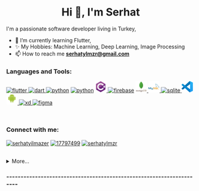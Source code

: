 <h1 align="center">Hi 👋, I'm Serhat</h1>
I'm a passionate software developer living in Turkey,
<!--
**serhatylmzr/serhatylmzr** is a ✨ _special_ ✨ repository because its `README.md` (this file) appears on your GitHub profile.
-->

- 🌱 I’m currently learning Flutter,
- ✨ My Hobbies: Machine Learning, Deep Learning, Image Processing
- 📫 How to reach me **serhatylmzr@gmail.com**
<h3 align="left">Languages and Tools:</h3>
<p align="left"> 
   <a href="https://flutter.dev" target="_blank" rel="noreferrer"> 
    <img src="https://www.vectorlogo.zone/logos/flutterio/flutterio-icon.svg" alt="flutter" width="30" height="30"/> </a> 
  <a href="https://dart.dev" target="_blank" rel="noreferrer"> <img src="https://www.vectorlogo.zone/logos/dartlang/dartlang-icon.svg" alt="dart" width="30" height="30"/> </a>
   <a href="https://www.python.org/" target="_blank" rel="noreferrer">
       <img src="https://upload.wikimedia.org/wikipedia/commons/thumb/c/c3/Python-logo-notext.svg/1200px-Python-logo-notext.svg.png" alt="python" width="30" height="30"/></a>
   <a href="https://www.java.com/" target="_blank" rel="noreferrer"><img src="https://camo.githubusercontent.com/1e5dbc520321b96fed91f0100bc55cfcf6a6f506/68747470733a2f2f7777772e766563746f726c6f676f2e7a6f6e652f6c6f676f732f6a6176612f6a6176612d69636f6e2e737667" alt="python" width="30" height="30"/></a>
   <a href="https://www.w3schools.com/cs/" target="_blank" rel="noreferrer"> 
    <img src="https://raw.githubusercontent.com/devicons/devicon/master/icons/csharp/csharp-original.svg" alt="csharp" width="30" height="30"/> </a>
   <a href="https://firebase.google.com/" target="_blank" rel="noreferrer"> 
    <img src="https://www.vectorlogo.zone/logos/firebase/firebase-icon.svg" alt="firebase" width="30" height="30"/></a>
   <a href="https://www.mongodb.com/" target="_blank" rel="noreferrer"> 
  <img src="https://raw.githubusercontent.com/devicons/devicon/master/icons/mongodb/mongodb-original-wordmark.svg" alt="mongodb" width="30" height="30"/> </a>
   <a href="https://www.mysql.com/" target="_blank" rel="noreferrer"> 
    <img src="https://raw.githubusercontent.com/devicons/devicon/master/icons/mysql/mysql-original-wordmark.svg" alt="mysql" width="30" height="30"/> </a>
  <a href="https://www.sqlite.org/" target="_blank" rel="noreferrer">
     <img src="https://www.vectorlogo.zone/logos/sqlite/sqlite-icon.svg" alt="sqlite" width="30" height="30"/> </a>
     <a href="https://code.visualstudio.com/" target="_blank" rel="noreferrer"> 
   <img src="https://raw.githubusercontent.com/github/explore/80688e429a7d4ef2fca1e82350fe8e3517d3494d/topics/visual-studio-code/visual-studio-code.png"  alt="Visual Studio Code" width="30" height = "30"/></a>
   <a href="https://developer.android.com" target="_blank" rel="noreferrer"> 
  <img src="https://raw.githubusercontent.com/devicons/devicon/master/icons/android/android-original-wordmark.svg" alt="android" width="30" height="30"/> </a>
  <a href="https://www.adobe.com/products/xd.html" target="_blank" rel="noreferrer"> <img src="https://cdn.worldvectorlogo.com/logos/adobe-xd.svg" alt="xd" width="30" height="30"/> </a>
   <a href="https://www.figma.com/" target="_blank" rel="noreferrer"> 
    <img src="https://www.vectorlogo.zone/logos/figma/figma-icon.svg" alt="figma" width="30" height="30"/></a>
</p>
<br>
<h3 align="left">Connect with me:</h3>
<p align="left">
<a href="https://linkedin.com/in/serhat-yilmazer" target="blank"><img align="center" src="https://raw.githubusercontent.com/rahuldkjain/github-profile-readme-generator/master/src/images/icons/Social/linked-in-alt.svg" alt="serhatyilmazer" height="30" width="40" /></a>
<a href="https://stackoverflow.com/users/8732671/serhatylmzr" target="blank"><img align="center" src="https://raw.githubusercontent.com/rahuldkjain/github-profile-readme-generator/master/src/images/icons/Social/stack-overflow.svg" alt="17797499" height="30" width="40" /></a>
<a href="https://www.instagram.com/serhatylmzr/" target="blank"><img align="center" src="https://raw.githubusercontent.com/rahuldkjain/github-profile-readme-generator/master/src/images/icons/Social/instagram.svg" alt="serhatylmzr" height="30" width="40" /></a>
</p>
<br>
<details>
  <summary>More...</summary>
[![Top Langs](https://github-readme-stats.vercel.app/api/top-langs/?username=serhatylmzr&layout=compact)](https://github.com/serhatylmzr/github-readme-stats)
![Serhat's github stats](https://github-readme-stats.vercel.app/api?username=serhatylmzr&show_icons=true&theme=dark)

### Visitors :speech_balloon:
![](https://komarev.com/ghpvc/?username=serhatylmzr)
</details>

### ---------------------------------------------------------------------



